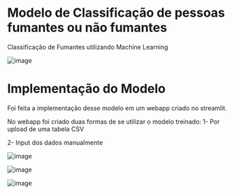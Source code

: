 # Modelo de Classificação de pessoas fumantes ou não fumantes

Classificação de Fumantes utilizando Machine Learning

![image](https://user-images.githubusercontent.com/87080266/155069390-85b08fd4-c72d-4f5e-87ea-0592c94e4875.png)

# Implementação do Modelo

Foi feita a implementação desse modelo em um webapp criado no streamlit.

No webapp foi criado duas formas de se utilizar o modelo treinado:
1- Por upload de uma tabela CSV

2- Input dos dados manualmente

![image](https://user-images.githubusercontent.com/87080266/155069708-670647b2-159a-4cf2-a590-3fcfe1d3ba34.png)




![image](https://user-images.githubusercontent.com/87080266/155068325-a4d92542-c9d2-4f48-8b07-169f61b63626.png)





![image](https://user-images.githubusercontent.com/87080266/155068658-645fbfa4-dc41-435d-a4ca-662299b90b0a.png)

